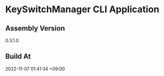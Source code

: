 KeySwitchManager CLI Application
==============================

## Assembly Version

0.3.1.0

## Build At

2022-11-07 01:41:34 +09:00
